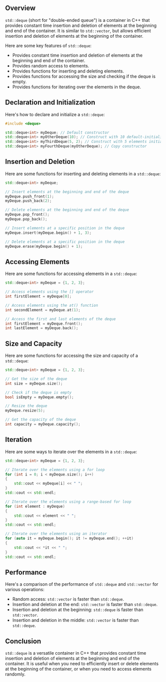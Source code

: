
## Overview

`std::deque` (short for "double-ended queue") is a container in C++ that provides constant time insertion and deletion of elements at the beginning and end of the container. It is similar to `std::vector`, but allows efficient insertion and deletion of elements at the beginning of the container.

Here are some key features of `std::deque`:

- Provides constant time insertion and deletion of elements at the beginning and end of the container.
- Provides random access to elements.
- Provides functions for inserting and deleting elements.
- Provides functions for accessing the size and checking if the deque is empty.
- Provides functions for iterating over the elements in the deque.

## Declaration and Initialization

Here's how to declare and initialize a `std::deque`:

```cpp
#include <deque>

std::deque<int> myDeque; // Default constructor
std::deque<int> myOtherDeque(10); // Construct with 10 default-initialized elements
std::deque<int> myThirdDeque(5, 2); // Construct with 5 elements initialized to 2
std::deque<int> myFourthDeque(myOtherDeque); // Copy constructor
```

## Insertion and Deletion

Here are some functions for inserting and deleting elements in a `std::deque`:

```cpp
std::deque<int> myDeque;

// Insert elements at the beginning and end of the deque
myDeque.push_front(1);
myDeque.push_back(2);

// Delete elements at the beginning and end of the deque
myDeque.pop_front();
myDeque.pop_back();

// Insert elements at a specific position in the deque
myDeque.insert(myDeque.begin() + 1, 3);

// Delete elements at a specific position in the deque
myDeque.erase(myDeque.begin() + 1);
```

## Accessing Elements

Here are some functions for accessing elements in a `std::deque`:

```cpp
std::deque<int> myDeque = {1, 2, 3};

// Access elements using the [] operator
int firstElement = myDeque[0];

// Access elements using the at() function
int secondElement = myDeque.at(1);

// Access the first and last elements of the deque
int firstElement = myDeque.front();
int lastElement = myDeque.back();
```

## Size and Capacity

Here are some functions for accessing the size and capacity of a `std::deque`:

```cpp
std::deque<int> myDeque = {1, 2, 3};

// Get the size of the deque
int size = myDeque.size();

// Check if the deque is empty
bool isEmpty = myDeque.empty();

// Resize the deque
myDeque.resize(5);

// Get the capacity of the deque
int capacity = myDeque.capacity();
```

## Iteration

Here are some ways to iterate over the elements in a `std::deque`:

```cpp
std::deque<int> myDeque = {1, 2, 3};

// Iterate over the elements using a for loop
for (int i = 0; i < myDeque.size(); i++)
{
    std::cout << myDeque[i] << " ";
}
std::cout << std::endl;

// Iterate over the elements using a range-based for loop
for (int element : myDeque)
{
    std::cout << element << " ";
}
std::cout << std::endl;

// Iterate over the elements using an iterator
for (auto it = myDeque.begin(); it != myDeque.end(); ++it)
{
    std::cout << *it << " ";
}
std::cout << std::endl;
```

## Performance

Here's a comparison of the performance of `std::deque` and `std::vector` for various operations:

- Random access: `std::vector` is faster than `std::deque`.
- Insertion and deletion at the end: `std::vector` is faster than `std::deque`.
- Insertion and deletion at the beginning: `std::deque` is faster than `std::vector`.
- Insertion and deletion in the middle: `std::vector` is faster than `std::deque`.

## Conclusion

`std::deque` is a versatile container in C++ that provides constant time insertion and deletion of elements at the beginning and end of the container. It is useful when you need to efficiently insert or delete elements at the beginning of the container, or when you need to access elements randomly.